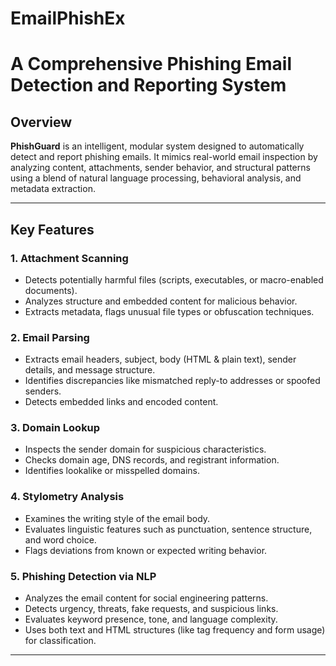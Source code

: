 #                                                        EmailPhishEx 

# A Comprehensive Phishing Email Detection and Reporting System

##  Overview

**PhishGuard** is an intelligent, modular system designed to automatically detect and report phishing emails. It mimics real-world email inspection by analyzing content, attachments, sender behavior, and structural patterns using a blend of natural language processing, behavioral analysis, and metadata extraction.

---

## Key Features

### 1. Attachment Scanning
- Detects potentially harmful files (scripts, executables, or macro-enabled documents).
- Analyzes structure and embedded content for malicious behavior.
- Extracts metadata, flags unusual file types or obfuscation techniques.

### 2. Email Parsing
- Extracts email headers, subject, body (HTML & plain text), sender details, and message structure.
- Identifies discrepancies like mismatched reply-to addresses or spoofed senders.
- Detects embedded links and encoded content.

### 3. Domain Lookup
- Inspects the sender domain for suspicious characteristics.
- Checks domain age, DNS records, and registrant information.
- Identifies lookalike or misspelled domains.

### 4. Stylometry Analysis
- Examines the writing style of the email body.
- Evaluates linguistic features such as punctuation, sentence structure, and word choice.
- Flags deviations from known or expected writing behavior.

### 5. Phishing Detection via NLP
- Analyzes the email content for social engineering patterns.
- Detects urgency, threats, fake requests, and suspicious links.
- Evaluates keyword presence, tone, and language complexity.
- Uses both text and HTML structures (like tag frequency and form usage) for classification.

---


